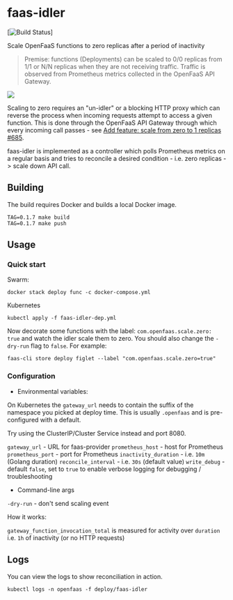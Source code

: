 # faas-idler

[![Build Status](https://travis-ci.org/openfaas-incubator/faas-idler.svg?branch=master)]

Scale OpenFaaS functions to zero replicas after a period of inactivity

> Premise: functions (Deployments) can be scaled to 0/0 replicas from 1/1 or N/N replicas when they are not receiving traffic. Traffic is observed from Prometheus metrics collected in the OpenFaaS API Gateway.

![](./docs/faas-idler.png)

Scaling to zero requires an "un-idler" or a blocking HTTP proxy which can reverse the process when incoming requests attempt to access a given function. This is done through the OpenFaaS API Gateway through which every incoming call passes - see [Add feature: scale from zero to 1 replicas #685](https://github.com/openfaas/faas/pull/685).

faas-idler is implemented as a controller which polls Prometheus metrics on a regular basis and tries to reconcile a desired condition - i.e. zero replicas -> scale down API call.

## Building

The build requires Docker and builds a local Docker image.

```
TAG=0.1.7 make build
TAG=0.1.7 make push
```

## Usage

### Quick start

Swarm:

```
docker stack deploy func -c docker-compose.yml
```

Kubernetes

```
kubectl apply -f faas-idler-dep.yml
```

Now decorate some functions with the label: `com.openfaas.scale.zero: true` and watch the idler scale them to zero. You should also change the `-dry-run` flag to `false`. For example:

```
faas-cli store deploy figlet --label "com.openfaas.scale.zero=true"
```

### Configuration

* Environmental variables:

On Kubernetes the `gateway_url` needs to contain the suffix of the namespace you picked at deploy time. This is usually `.openfaas` and is pre-configured with a default.

Try using the ClusterIP/Cluster Service instead and port 8080.

`gateway_url` - URL for faas-provider
`prometheus_host` - host for Prometheus
`prometheus_port` - port for Prometheus
`inactivity_duration` - i.e. `10m` (Golang duration)
`reconcile_interval` - i.e. `30s` (default value)
`write_debug` - default `false`, set to `true` to enable verbose logging for debugging / troubleshooting

* Command-line args

`-dry-run` - don't send scaling event 

How it works:

`gateway_function_invocation_total` is measured for activity over `duration` i.e. `1h` of inactivity (or no HTTP requests)

## Logs

You can view the logs to show reconciliation in action.

```
kubectl logs -n openfaas -f deploy/faas-idler
```


